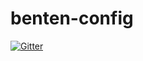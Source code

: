 # benten-config

[![Gitter](https://badges.gitter.im/dlab-projects/benten-config.svg)](https://gitter.im/dlab-projects/benten-config?utm_source=badge&utm_medium=badge&utm_campaign=pr-badge&utm_content=badge)